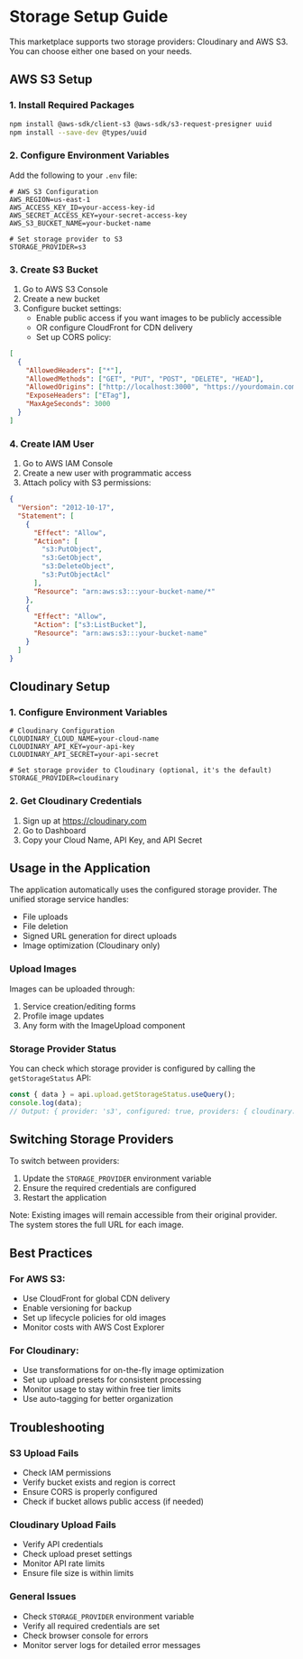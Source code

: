 # Storage Setup Guide

This marketplace supports two storage providers: Cloudinary and AWS S3. You can choose either one based on your needs.

## AWS S3 Setup

### 1. Install Required Packages

```bash
npm install @aws-sdk/client-s3 @aws-sdk/s3-request-presigner uuid
npm install --save-dev @types/uuid
```

### 2. Configure Environment Variables

Add the following to your `.env` file:

```env
# AWS S3 Configuration
AWS_REGION=us-east-1
AWS_ACCESS_KEY_ID=your-access-key-id
AWS_SECRET_ACCESS_KEY=your-secret-access-key
AWS_S3_BUCKET_NAME=your-bucket-name

# Set storage provider to S3
STORAGE_PROVIDER=s3
```

### 3. Create S3 Bucket

1. Go to AWS S3 Console
2. Create a new bucket
3. Configure bucket settings:
   - Enable public access if you want images to be publicly accessible
   - OR configure CloudFront for CDN delivery
   - Set up CORS policy:

```json
[
  {
    "AllowedHeaders": ["*"],
    "AllowedMethods": ["GET", "PUT", "POST", "DELETE", "HEAD"],
    "AllowedOrigins": ["http://localhost:3000", "https://yourdomain.com"],
    "ExposeHeaders": ["ETag"],
    "MaxAgeSeconds": 3000
  }
]
```

### 4. Create IAM User

1. Go to AWS IAM Console
2. Create a new user with programmatic access
3. Attach policy with S3 permissions:

```json
{
  "Version": "2012-10-17",
  "Statement": [
    {
      "Effect": "Allow",
      "Action": [
        "s3:PutObject",
        "s3:GetObject",
        "s3:DeleteObject",
        "s3:PutObjectAcl"
      ],
      "Resource": "arn:aws:s3:::your-bucket-name/*"
    },
    {
      "Effect": "Allow",
      "Action": ["s3:ListBucket"],
      "Resource": "arn:aws:s3:::your-bucket-name"
    }
  ]
}
```

## Cloudinary Setup

### 1. Configure Environment Variables

```env
# Cloudinary Configuration
CLOUDINARY_CLOUD_NAME=your-cloud-name
CLOUDINARY_API_KEY=your-api-key
CLOUDINARY_API_SECRET=your-api-secret

# Set storage provider to Cloudinary (optional, it's the default)
STORAGE_PROVIDER=cloudinary
```

### 2. Get Cloudinary Credentials

1. Sign up at https://cloudinary.com
2. Go to Dashboard
3. Copy your Cloud Name, API Key, and API Secret

## Usage in the Application

The application automatically uses the configured storage provider. The unified storage service handles:

- File uploads
- File deletion
- Signed URL generation for direct uploads
- Image optimization (Cloudinary only)

### Upload Images

Images can be uploaded through:
1. Service creation/editing forms
2. Profile image updates
3. Any form with the ImageUpload component

### Storage Provider Status

You can check which storage provider is configured by calling the `getStorageStatus` API:

```typescript
const { data } = api.upload.getStorageStatus.useQuery();
console.log(data); 
// Output: { provider: 's3', configured: true, providers: { cloudinary: false, s3: true } }
```

## Switching Storage Providers

To switch between providers:

1. Update the `STORAGE_PROVIDER` environment variable
2. Ensure the required credentials are configured
3. Restart the application

Note: Existing images will remain accessible from their original provider. The system stores the full URL for each image.

## Best Practices

### For AWS S3:
- Use CloudFront for global CDN delivery
- Enable versioning for backup
- Set up lifecycle policies for old images
- Monitor costs with AWS Cost Explorer

### For Cloudinary:
- Use transformations for on-the-fly image optimization
- Set up upload presets for consistent processing
- Monitor usage to stay within free tier limits
- Use auto-tagging for better organization

## Troubleshooting

### S3 Upload Fails
- Check IAM permissions
- Verify bucket exists and region is correct
- Ensure CORS is properly configured
- Check if bucket allows public access (if needed)

### Cloudinary Upload Fails
- Verify API credentials
- Check upload preset settings
- Monitor API rate limits
- Ensure file size is within limits

### General Issues
- Check `STORAGE_PROVIDER` environment variable
- Verify all required credentials are set
- Check browser console for errors
- Monitor server logs for detailed error messages